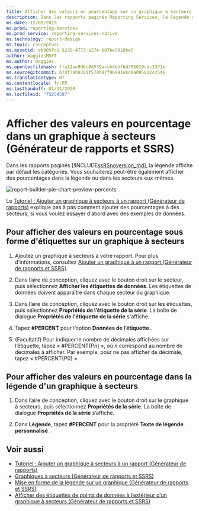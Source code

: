 ```yaml
---
title: Afficher des valeurs en pourcentage sur un graphique à secteurs (Générateur de rapports) | Microsoft Docs
description: Dans les rapports paginés Reporting Services, la légende affiche par défaut les catégories. Vous souhaiterez peut-être également afficher des pourcentages dans la légende ou dans les secteurs eux-mêmes.
ms.date: 12/09/2019
ms.prod: reporting-services
ms.prod_service: reporting-services-native
ms.technology: report-design
ms.topic: conceptual
ms.assetid: eb905fc1-5235-4773-a27e-b07be9318be5
author: maggiesMSFT
ms.author: maggies
ms.openlocfilehash: ffa11ae9d6c0d539accb4bbf6d796019cbc3371e
ms.sourcegitcommit: b78f7ab9281f570b87f96991ebd9a095812cc546
ms.translationtype: HT
ms.contentlocale: fr-FR
ms.lasthandoff: 01/31/2020
ms.locfileid: "75254597"
---
```

# <a name="display-percentage-values-on-a-pie-chart-report-builder-and-ssrs"></a>Afficher des valeurs en pourcentage dans un graphique à secteurs (Générateur de rapports et SSRS)
Dans les rapports paginés [!INCLUDE[ssRSnoversion_md](../../includes/ssrsnoversion-md.md)], la légende affiche par défaut les catégories. Vous souhaiterez peut-être également afficher des pourcentages dans la légende ou dans les secteurs eux-mêmes.   

![report-builder-pie-chart-preview-percents](../../reporting-services/media/report-builder-pie-chart-preview-percents.png)

 Le [Tutoriel : Ajouter un graphique à secteurs à un rapport (Générateur de rapports)](Tutorial:%20Add%20a%20Pie%20Chart%20to%20Your%20Report%20\(Report%20Builder\).md) explique pas à pas comment ajouter des pourcentages à des secteurs, si vous voulez essayer d’abord avec des exemples de données.
 
  
## <a name="to-display-percentage-values-as-labels-on-a-pie-chart"></a>Pour afficher des valeurs en pourcentage sous forme d'étiquettes sur un graphique à secteurs  
  
1.  Ajoutez un graphique à secteurs à votre rapport. Pour plus d’informations, consultez [Ajouter un graphique à un rapport &#40;Générateur de rapports et SSRS&#41;](../../reporting-services/report-design/add-a-chart-to-a-report-report-builder-and-ssrs.md).  
  
2.  Dans l’aire de conception, cliquez avec le bouton droit sur le secteur, puis sélectionnez **Afficher les étiquettes de données**. Les étiquettes de données doivent apparaître dans chaque secteur du graphique.  
  
3.  Dans l’aire de conception, cliquez avec le bouton droit sur les étiquettes, puis sélectionnez **Propriétés de l’étiquette de la série**. La boîte de dialogue **Propriétés de l'étiquette de la série** s'affiche.  
  
4.  Tapez **#PERCENT** pour l’option **Données de l’étiquette** .  
  
5.  (Facultatif) Pour indiquer le nombre de décimales affichées sur l’étiquette, tapez « #PERCENT{P*n*} », où *n* correspond au nombre de décimales à afficher. Par exemple, pour ne pas afficher de décimale, tapez « #PERCENT{P0} ».  
  
## <a name="to-display-percentage-values-in-the-legend-of-a-pie-chart"></a>Pour afficher des valeurs en pourcentage dans la légende d'un graphique à secteurs  
  
1.  Dans l’aire de conception, cliquez avec le bouton droit sur le graphique à secteurs, puis sélectionnez **Propriétés de la série**. La boîte de dialogue **Propriétés de la série** s’affiche.  
  
2.  Dans **Légende**, tapez **#PERCENT** pour la propriété **Texte de légende personnalisé** .  
  
## <a name="see-also"></a>Voir aussi  
* [Tutoriel : Ajouter un graphique à secteurs à un rapport (Générateur de rapports)](Tutorial:%20Add%20a%20Pie%20Chart%20to%20Your%20Report%20\(Report%20Builder\).md)
*  [Graphiques à secteurs (Générateur de rapports et SSRS)](../../reporting-services/report-design/pie-charts-report-builder-and-ssrs.md)   
*  [Mise en forme de la légende sur un graphique &#40;Générateur de rapports et SSRS&#41;](../../reporting-services/report-design/chart-legend-formatting-report-builder.md)   
*  [Afficher des étiquettes de points de données à l’extérieur d’un graphique à secteurs &#40;Générateur de rapports et SSRS&#41;](../../reporting-services/report-design/display-data-point-labels-outside-a-pie-chart-report-builder-and-ssrs.md)   
 
  
